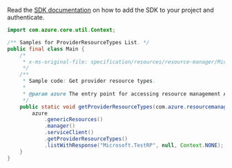 Read the [SDK documentation](https://github.com/Azure/azure-sdk-for-java/blob/azure-resourcemanager_2.14.0/sdk/resourcemanager/azure-resourcemanager/README.md) on how to add the SDK to your project and authenticate.

```java
import com.azure.core.util.Context;

/** Samples for ProviderResourceTypes List. */
public final class Main {
    /*
     * x-ms-original-file: specification/resources/resource-manager/Microsoft.Resources/stable/2021-01-01/examples/GetProviderResourceTypes.json
     */
    /**
     * Sample code: Get provider resource types.
     *
     * @param azure The entry point for accessing resource management APIs in Azure.
     */
    public static void getProviderResourceTypes(com.azure.resourcemanager.AzureResourceManager azure) {
        azure
            .genericResources()
            .manager()
            .serviceClient()
            .getProviderResourceTypes()
            .listWithResponse("Microsoft.TestRP", null, Context.NONE);
    }
}
```
